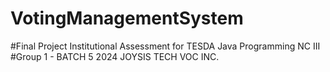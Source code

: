 # VotingManagementSystem

#Final Project Institutional Assessment for TESDA Java Programming NC III
#Group 1 - BATCH 5 2024 JOYSIS TECH VOC INC.
